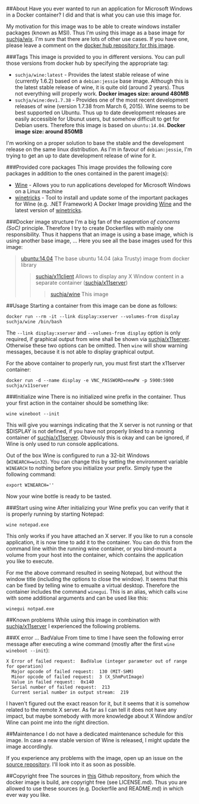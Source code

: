 ##About
Have you ever wanted to run an application for Microsoft Windows in a Docker container? I did and that is what you can use this image for.

My motivation for this image was to be able to create windows installer packages (known as MSI). Thus I'm using this image as a base image for [suchja/wix](https://registry.hub.docker.com/u/suchja/wix/). I'm sure that there are lots of other use cases. If you have one, please leave a comment on the [docker hub repository for this image](https://registry.hub.docker.com/u/suchja/wine/).

###Tags
This image is provided to you in different versions. You can pull those versions from docker hub by specifying the appropriate tag:

- `suchja/wine:latest` - Provides the latest stable release of wine (currently 1.6.2) based on a `debian:jessie` base image. Although this is the latest stable release of wine, it is quite old (around 2 years). Thus not everything will properly work. **Docker images size: around 480MB**
- `suchja/wine:dev1.7.38` - Provides one of the most recent development releases of wine (version 1.7.38 from March 6, 2015). Wine seems to be best supported on Ubuntu. Thus up to date development releases are easily accessible for Ubunut users, but somehow difficult to get for Debian users. Therefore this image is based on `ubuntu:14.04`. **Docker image size: around 850MB**

I'm working on a proper solution to base the stable and the development release on the same linux distribution. As I'm in favour of `debian:jessie`, I'm trying to get an up to date development release of wine for it. 

###Provided core packages
This image provides the following core packages in addition to the ones contained in the parent image(s):
- [Wine](https://www.winehq.org) - Allows you to run applications developed for Microsoft Windows on a Linux machine
- [winetricks](http://www.winetricks.org) - Tool to install and update some of the important packages for Wine (e.g. .NET Framework)
A Docker Image providing [Wine](https://www.winehq.org) and the latest version of [winetricks](http://www.winetricks.org).

###Docker image structure
I'm a big fan of the *separation of concerns (SoC)* principle. Therefore I try to create Dockerfiles with mainly one responsibility. Thus it happens that an image is using a base image, which is using another base image, ... Here you see all the base images used for this image:

>[ubuntu:14.04](https://github.com/tianon/docker-brew-ubuntu-core/blob/7fef77c821d7f806373c04675358ac6179eaeaf3/trusty/Dockerfile) The base ubuntu 14.04 (aka Trusty) image from docker library
>>[suchja/x11client](https://registry.hub.docker.com/u/suchja/x11client/dockerfile/) Allows to display any X Window content in a separate container ([suchja/x11server](https://registry.hub.docker.com/u/suchja/x11server/))
>>>[suchja/wine](https://registry.hub.docker.com/u/suchja/wine/dockerfile/) This image

##Usage
Starting a container from this image can be done as follows:

`docker run --rm -it --link display:xserver --volumes-from display suchja/wine /bin/bash`

The `--link display:xserver` and `--volumes-from display` option is only required, if graphical output from wine shall be shown via [suchja/x11server](https://registry.hub.docker.com/u/suchja/x11server/). Otherwise these two options can be omitted. Then `wine` will show warning messages, because it is not able to display graphical output.

For the above container to properly run, you must first start the x11server container:

`docker run -d --name display -e VNC_PASSWORD=newPW -p 5900:5900 suchja/x11server`

###Initialize wine
There is no initialized wine prefix in the container. Thus your first action in the container should be something like:

`wine wineboot --init`

This will give you warnings indicating that the X server is not running or that $DISPLAY is not defined, if you have not properly linked to a running container of [suchja/x11server](https://registry.hub.docker.com/u/suchja/x11server/). Obviously this is okay and can be ignored, if Wine is only used to run console applications.

Out of the box Wine is configured to run a 32-bit Windows (`WINEARCH=win32`). You can change this by setting the environment variable `WINEARCH` to nothing before you initialize your prefix. Simply type the following command:

`export WINEARCH=''`

Now your wine bottle is ready to be tasted.

###Start using wine
After initializing your Wine prefix you can verify that it is properly running by starting Notepad:

`wine notepad.exe`

This only works if you have attached an X server. If you like to run a console application, it is now time to add it to the container. You can do this from the command line within the running wine container, or you bind-mount a volume from your host into the container, which contains the application you like to execute.

For me the above command resulted in seeing Notepad, but without the window title (including the options to close the window). It seems that this can be fixed by telling wine to emualte a virtual desktop. Therefore the container includes the command `winegui`. This is an alias, which calls `wine` with some additional arguments and can be used like this:

`winegui notpad.exe`

##Known problems
While using this image in combination with [suchja/x11server](https://registry.hub.docker.com/u/suchja/x11server/) I experienced the following problems.

###X error ... BadValue
From time to time I have seen the following error message after executing a wine command (mostly after the first `wine wineboot --init`):

```
X Error of failed request:  BadValue (integer parameter out of range for operation)
  Major opcode of failed request:  130 (MIT-SHM)
  Minor opcode of failed request:  3 (X_ShmPutImage)
  Value in failed request:  0x140
  Serial number of failed request:  213
  Current serial number in output stream:  219
```

I haven't figured out the exact reason for it, but it seems that it is somehow related to the remote X server. As far as I can tell it does not have any impact, but maybe somebody with more knowledge about X Window and/or Wine can point me into the right direction.

##Maintenance
I do not have a dedicated maintenance schedule for this image. In case a new stable version of Wine is released, I might update the image accordingly.

If you experience any problems with the image, open up an issue on the [source repository](https://github.com/suchja/wine). I'll look into it as soon as possible.

##Copyright free
The sources in [this](https://github.com/suchja/wine) Github repository, from which the docker image is build, are copyright free (see LICENSE.md). Thus you are allowed to use these sources (e.g. Dockerfile and README.md) in which ever way you like.
